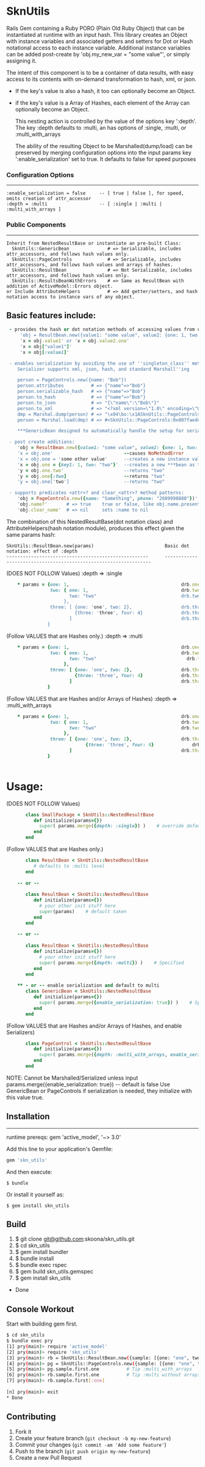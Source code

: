 # SknUtils 
Rails Gem containing a Ruby PORO (Plain Old Ruby Object) that can be instantiated at runtime with an input hash.  This library creates an Object with instance variables and associated getters and setters for Dot or Hash notational access to each instance variable.  Additional instance variables can be added post-create by 'obj.my_new_var = "some value"', or simply assigning it.  


The intent of this component is to be a container of data results, with easy access to its contents with on-demand transformation to hash, xml, or json. 

* If the key's value is also a hash, it too can optionally become an Object.
* if the key's value is a Array of Hashes, each element of the Array can optionally become an Object.
  
  This nesting action is controlled by the value of the options key ':depth'. 
    The key :depth defaults to :multi, an has options of :single, :multi, or :multi_with_arrays
  
  The ability of the resulting Object to be Marshalled(dump/load) can be preserved by merging configuration options 
    into the input params key ':enable_serialization' set to true.  It defaults to false for speed purposes
 

### Configuration Options
--------------------------------

    :enable_serialization = false     -- [ true | false ], for speed, omits creation of attr_accessor
    :depth = :multi                   -- [ :single | :multi | :multi_with_arrays ]

### Public Components
--------------------------------

    Inherit from NestedResultBase or instantiate an pre-built Class:
      SknUtils::GenericBean              # => Serializable, includes attr_accessors, and follows hash values only.
      SknUtils::PageControls             # => Serializable, includes attr_accessors, and follows hash values and arrays of hashes.
      SknUtils::ResultBean               # => Not Serializable, includes attr_accessors, and follows hash values only.
      SknUtils::ResultsBeanWithErrors    # => Same as ResultBean with addition of ActiveModel::Errors object.
    or Include AttributeHelpers          # => Add getter/setters, and hash notation access to instance vars of any object.


## Basic features include:
```ruby
 - provides the hash or dot notation methods of accessing values from object created; i.e
     'obj = ResultBean.new({value1: "some value", value2: {one: 1, two: "two"}}) 
     'x = obj.value1' or 'x = obj.value2.one'
     'x = obj["value1"]'
     'x = obj[:value1]'

 - enables serialization by avoiding the use of ''singleton_class'' methods which breaks Serializers:
    Serializer supports xml, json, hash, and standard Marshall''ing

    person = PageControls.new({name: "Bob"})
    person.attributes          # => {"name"=>"Bob"}
    person.serializable_hash   # => {"name"=>"Bob"}
    person.to_hash             # => {"name"=>"Bob"}
    person.to_json             # => "{\"name\":\"Bob\"}"
    person.to_xml              # => "<?xml version=\"1.0\" encoding=\"UTF-8\"?>\n<page-controls>\n  <name>Bob</name>\n</page-controls>\n"
    dmp = Marshal.dump(person) # => "\x04\bo:\x1ASknUtils::PageControls\x06:\n@nameI\"\bBob\x06:\x06ET"
    person = Marshal.load(dmp) # => #<SknUtils::PageControls:0x007faede906d40 @name="Bob">

    ***GenericBean designed to automatically handle the setup for serialization and multi level without arrays 

 - post create additions:
    'obj = ResultBean.new({value1: "some value", value2: {one: 1, two: "two"}}) 
    'x = obj.one'                          --causes NoMethodError
    'x = obj.one = 'some other value'      --creates a new instance value with accessors
    'x = obj.one = {key1: 1, two: "two"}'  --creates a new ***bean as the value of obj.one
    'y = obj.one.two'                      --returns "two"
    'y = obj.one[:two]                     --returns "two"
    'y = obj.one['two']                    --returns "two"

 - supports predicates <attr>? and clear_<attr>? method patterns:	
    'obj = PageControls.new({name: "Something", phone: "2609998888"})'
    'obj.name?'       # => true    true or false, like obj.name.present?
    'obj.clear_name'  # => nil     sets :name to nil
```

The combination of this NestedResultBase(dot notation class) and AttributeHelpers(hash notation module), produces this effect given the same params hash:

    SknUtils::ResultBean.new(params)                          Basic dot notation: effect of :depth
    ----------------------------------------------------      -----------------------------------------------------------------

(DOES NOT FOLLOW Values) :depth => :single
```ruby
    * params = {one: 1,                                         drb.one      = 1
                two: { one: 1,                                  drb.two      = {one: 1, two: 'two}
                       two: "two"                               drb.two.two  = NoMethodError
                     }, 
                three: [ {one: 'one', two: 2},                  drb.three    = [{one: 'one', two: 2},{three: 'three', four: 4}]
                         {three: 'three', four: 4}              drb.three[1] = {three: 'three', four: 4}
                       ]                                        drb.three[1].four = NoMethodError
               }      
```

(Follow VALUES that are Hashes only.) :depth => :multi
```ruby
    * params = {one: 1,                                         drb.one      = 1
                two: { one: 1,                                  drb.two      = <SknUtils::ResultBean>
                	   two: "two"                                 drb.two.two  = 'two'
                     }, 
                three: [ {one: 'one', two: 2},                  drb.three    = [{one: 'one', two: 2},{three: 'three', four: 4}]
                         {three: 'three', four: 4}              drb.three[1] = {three: 'three', four: 4}
                       ]                                        drb.three[1].four = NoMethodError
	           }
```
 
(Follow VALUES that are Hashes and/or Arrays of Hashes) :depth => :multi_with_arrays
```ruby
    * params = {one: 1,                                         drb.one      = 1
                two: { one: 1,                                  drb.two      = <SknUtils::ResultBean>
                       two: "two"                               drb.two.two  = 'two'
                     }, 
                three: [ {one: 'one', two: 2},                  drb.three    = [<SknUtils::ResultBean>,<SknUtils::ResultBean>]
                		     {three: 'three', four: 4}              drb.three[1] = <SknUtils::ResultBean>
                       ]                                        drb.three[1].four = 4
               }      
 
```
# Usage: 

(DOES NOT FOLLOW Values)
```ruby
       class SmallPackage < SknUtils::NestedResultBase
          def initialize(params={})
            super( params.merge({depth: :single}) )    # override default of :multi level
          end
       end
```

(Follow VALUES that are Hashes only.)
```ruby
       class ResultBean < SknUtils::NestedResultBase
          # defaults to :multi level
       end
       
    -- or --
    
       class ResultBean < SknUtils::NestedResultBase
          def initialize(params={})
            # your other init stuff here
            super(params)    # default taken 
          end
       end
       
    -- or --
    
       class ResultBean < SknUtils::NestedResultBase
          def initialize(params={})
            # your other init stuff here
            super( params.merge({depth: :multi}) )    # Specified
          end
       end
       
    ** - or -- enable serialization and default to multi
       class GenericBean < SknUtils::NestedResultBase
          def initialize(params={})
            super( params.merge({enable_serialization: true}) )    # Specified with Serialization Enabled
          end
       end
```

(Follow VALUES that are Hashes and/or Arrays of Hashes, and enable Serializers)
```ruby
       class PageControl < SknUtils::NestedResultBase
          def initialize(params={})
            super( params.merge({depth: :multi_with_arrays, enable_serialization: true}) )    # override defaults
          end
       end
```


NOTE: Cannot be Marshalled/Serialized unless input params.merge({enable_serialization: true}) -- default is false
Use GenericBean or PageControls if serialization is needed, they initialize with this value true.

## Installation
----------------
runtime prereqs: gem 'active_model', '~> 3.0'

Add this line to your application's Gemfile:

```ruby
gem 'skn_utils'
```

And then execute:

    $ bundle

Or install it yourself as:

    $ gem install skn_utils

## Build    

1. $ git clone git@github.com:skoona/skn_utils.git
2. $ cd skn_utils
3. $ gem install bundler
4. $ bundle install
5. $ bundle exec rspec
6. $ gem build skn_utils.gemspec
7. $ gem install skn_utils
* Done

## Console Workout    

Start with building gem first.
```bash    
$ cd skn_utils
$ bundle exec pry
[1] pry(main)> require 'active_model' 
[2] pry(main)> require 'skn_utils'    
[3] pry(main)> rb = SknUtils::ResultBean.new({sample: [{one: "one", two: "two"},{one: 1, two: 2}] })
[4] pry(main)> pg = SknUtils::PageControls.new({sample: [{one: "one", two: "two"},{one: 1, two: 2}] }) 
[5] pry(main)> pg.sample.first.one          # Tip :multi_with_arrays
[6] pry(main)> rb.sample.first.one          # Tip :multi without arrays  you will get a NoMethodError
[7] pry(main)> rb.sample.first[:one]        
    
[n] pry(main)> exit
* Done
```
    
## Contributing

1. Fork it 
2. Create your feature branch (`git checkout -b my-new-feature`)
3. Commit your changes (`git commit -am 'Add some feature'`)
4. Push to the branch (`git push origin my-new-feature`)
5. Create a new Pull Request
